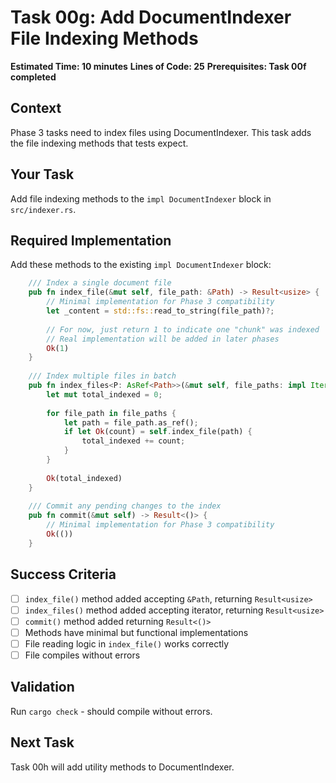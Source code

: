 # Task 00g: Add DocumentIndexer File Indexing Methods

**Estimated Time: 10 minutes**
**Lines of Code: 25**
**Prerequisites: Task 00f completed**

## Context

Phase 3 tasks need to index files using DocumentIndexer. This task adds the file indexing methods that tests expect.

## Your Task

Add file indexing methods to the `impl DocumentIndexer` block in `src/indexer.rs`.

## Required Implementation

Add these methods to the existing `impl DocumentIndexer` block:

```rust
    /// Index a single document file
    pub fn index_file(&mut self, file_path: &Path) -> Result<usize> {
        // Minimal implementation for Phase 3 compatibility
        let _content = std::fs::read_to_string(file_path)?;
        
        // For now, just return 1 to indicate one "chunk" was indexed
        // Real implementation will be added in later phases
        Ok(1)
    }
    
    /// Index multiple files in batch
    pub fn index_files<P: AsRef<Path>>(&mut self, file_paths: impl Iterator<Item = P>) -> Result<usize> {
        let mut total_indexed = 0;
        
        for file_path in file_paths {
            let path = file_path.as_ref();
            if let Ok(count) = self.index_file(path) {
                total_indexed += count;
            }
        }
        
        Ok(total_indexed)
    }
    
    /// Commit any pending changes to the index
    pub fn commit(&mut self) -> Result<()> {
        // Minimal implementation for Phase 3 compatibility
        Ok(())
    }
```

## Success Criteria

- [ ] `index_file()` method added accepting `&Path`, returning `Result<usize>`
- [ ] `index_files()` method added accepting iterator, returning `Result<usize>`
- [ ] `commit()` method added returning `Result<()>`
- [ ] Methods have minimal but functional implementations
- [ ] File reading logic in `index_file()` works correctly
- [ ] File compiles without errors

## Validation

Run `cargo check` - should compile without errors.

## Next Task

Task 00h will add utility methods to DocumentIndexer.